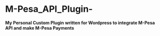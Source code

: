 # M-Pesa_API_Plugin-
**My Personal Custom Plugin written for Wordpress to integrate M-Pesa API and make M-Pesa Payments**
